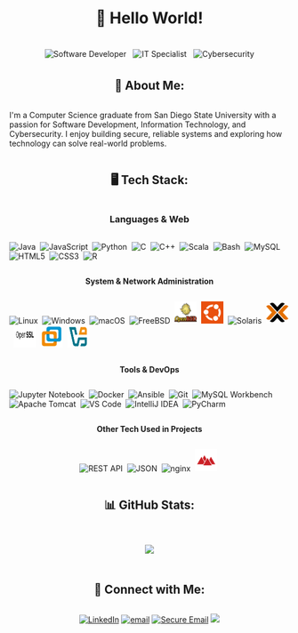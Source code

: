  <div style="display: flex; flex-direction: column; align-items: center; margin: 40px 0;">
    <h1 align="center">👋 Hello World!</h1>
    <div align="center">
    <div class="badges" style="display: flex; gap: 12px; margin-top: 20px;">
      <img src="https://img.shields.io/badge/Software%20Developer-%F0%9F%92%BB-brightgreen?style=flat&labelColor=555555" alt="Software Developer" style="height: 24px;" />
      <img src="https://img.shields.io/badge/IT%20Specialist-%F0%9F%9B%A0-blue?style=flat&labelColor=555555" alt="IT Specialist" style="height: 24px;" />
      <img src="https://img.shields.io/badge/Cybersecurity-%F0%9F%94%90-purple?style=flat&labelColor=555555" alt="Cybersecurity" style="height: 24px;" />
    </div>
  </div>

</body>



## 👤 About Me:
I'm a Computer Science graduate from San Diego State University with a passion for Software Development, Information Technology, and Cybersecurity. I enjoy building secure, reliable systems and exploring how technology can solve real-world problems.





## 🖥️ Tech Stack:

### Languages & Web

<p>
  <img src="https://cdn.jsdelivr.net/gh/devicons/devicon/icons/java/java-original.svg" height="40" width="40" alt="Java">&nbsp;
  <img src="https://cdn.jsdelivr.net/gh/devicons/devicon/icons/javascript/javascript-original.svg" height="40" width="40" alt="JavaScript">&nbsp;
  <img src="https://cdn.jsdelivr.net/gh/devicons/devicon/icons/python/python-original.svg" height="40" width="40" alt="Python">&nbsp;
  <img src="https://cdn.jsdelivr.net/gh/devicons/devicon/icons/c/c-original.svg" height="40" width="40" alt="C">&nbsp;
  <img src="https://cdn.jsdelivr.net/gh/devicons/devicon/icons/cplusplus/cplusplus-original.svg" height="40" width="40" alt="C++">&nbsp;
  <img src="https://cdn.jsdelivr.net/gh/devicons/devicon/icons/scala/scala-original.svg" height="40" width="40" alt="Scala">&nbsp;
  <img src="https://cdn.jsdelivr.net/gh/devicons/devicon/icons/bash/bash-original.svg" height="40" width="40" alt="Bash">&nbsp;
  <img src="https://cdn.jsdelivr.net/gh/devicons/devicon/icons/mysql/mysql-original.svg" height="40" width="40" alt="MySQL">&nbsp;
  <img src="https://cdn.jsdelivr.net/gh/devicons/devicon/icons/html5/html5-original.svg" height="40" width="40" alt="HTML5">&nbsp;
  <img src="https://cdn.jsdelivr.net/gh/devicons/devicon/icons/css3/css3-original.svg" height="40" width="40" alt="CSS3">&nbsp;
  <img src="https://cdn.jsdelivr.net/gh/devicons/devicon/icons/r/r-original.svg" height="40" width="40" alt="R">&nbsp;
</p>




**System & Network Administration**  

<p>
  <img src="https://cdn.jsdelivr.net/gh/devicons/devicon/icons/linux/linux-original.svg" height="40" width="40" alt="Linux">&nbsp;
  <img src="https://cdn.jsdelivr.net/gh/devicons/devicon/icons/windows8/windows8-original.svg" height="40" width="40" alt="Windows">&nbsp;
  <img src="https://cdn.jsdelivr.net/gh/devicons/devicon/icons/apple/apple-original.svg" height="40" width="40" alt="macOS">&nbsp;
  <img src="https://raw.githubusercontent.com/TaranVH/LOGOS/master/FreeBSD%20logo.png" height="40" width="40" alt="FreeBSD">&nbsp;
  <img src="https://raw.githubusercontent.com/StevenAlSheikh/images/main/openbsd%20logo%20new.png" height="40" width="40" alt="OpenBSD">&nbsp;
  <img src="https://raw.githubusercontent.com/StevenAlSheikh/images/main/ubuntu%20logo.png" height="40" width="40" alt="Ubuntu">&nbsp;
  <img src="https://cdn.jsdelivr.net/gh/devicons/devicon/icons/oracle/oracle-original.svg" height="40" width="40" alt="Solaris">&nbsp;
  <img src="https://raw.githubusercontent.com/StevenAlSheikh/images/main/proxmox.png" height="40" width="40" alt="Proxmox">&nbsp;
  <img src="https://raw.githubusercontent.com/StevenAlSheikh/images/main/openssl.png" height="40" width="40" alt="OpenSSL">&nbsp;
  <img src="https://raw.githubusercontent.com/StevenAlSheikh/images/main/vmare%20workstation%20logo.jpg" height="40" width="40" alt="VMware Workstation">&nbsp;
  <img src="https://raw.githubusercontent.com/StevenAlSheikh/images/main/new%20logo%20virtualbox.png" height="40" width="40" alt="VirtualBox">&nbsp;
</p>

**Tools & DevOps**  
<p>
  <img src="https://cdn.jsdelivr.net/gh/devicons/devicon/icons/jupyter/jupyter-original.svg" height="40" width="40" alt="Jupyter Notebook">&nbsp;
  <img src="https://cdn.jsdelivr.net/gh/devicons/devicon/icons/docker/docker-original.svg" height="40" width="40" alt="Docker">&nbsp;
  <img src="https://cdn.jsdelivr.net/gh/devicons/devicon/icons/ansible/ansible-original.svg" height="40" width="40" alt="Ansible">&nbsp;
  <img src="https://cdn.jsdelivr.net/gh/devicons/devicon/icons/git/git-original.svg" height="40" width="40" alt="Git">&nbsp;
  <img src="https://cdn.jsdelivr.net/gh/devicons/devicon/icons/mysql/mysql-original.svg" height="40" width="40" alt="MySQL Workbench">&nbsp;
  <img src="https://cdn.jsdelivr.net/gh/devicons/devicon/icons/tomcat/tomcat-original.svg" height="40" width="40" alt="Apache Tomcat">&nbsp;
  <img src="https://cdn.jsdelivr.net/gh/devicons/devicon/icons/vscode/vscode-original.svg" height="40" width="40" alt="VS Code">&nbsp;
  <img src="https://cdn.jsdelivr.net/gh/devicons/devicon/icons/intellij/intellij-original.svg" height="40" width="40" alt="IntelliJ IDEA">&nbsp;
  <img src="https://cdn.jsdelivr.net/gh/devicons/devicon/icons/pycharm/pycharm-original.svg" height="40" width="40" alt="PyCharm">&nbsp;
</p>

**Other Tech Used in Projects** 
<p>
  <img src="https://cdn.jsdelivr.net/gh/devicons/devicon/icons/flask/flask-original.svg" height="40" width="40" alt="REST API">&nbsp;
  <img src="https://cdn.jsdelivr.net/gh/devicons/devicon/icons/json/json-original.svg" height="40" width="40" alt="JSON">&nbsp;
  <img src="https://cdn.jsdelivr.net/gh/devicons/devicon/icons/nginx/nginx-original.svg" height="40" width="40" alt="nginx">&nbsp;
  <img src="https://raw.githubusercontent.com/StevenAlSheikh/images/main/ldap%20(2).png" height="40" width="40" alt="LDAP">&nbsp;
</p>


## 📊 GitHub Stats:
![](https://github-readme-stats.vercel.app/api?username=StevenAlSheikh&theme=neon&hide_border=false&include_all_commits=false&count_private=false&cache_seconds=60)
---
<!-- Proudly created with GPRM ( https://gprm.itsvg.in ) -->
## 🤝 Connect with Me:
[![LinkedIn](https://img.shields.io/badge/-LinkedIn-0A66C2?style=flat-square&logo=linkedin&logoColor=white)](https://www.linkedin.com/in/steven-al-sheikh-731623240/)
[![email](https://img.shields.io/badge/Email-D14836?logo=gmail&logoColor=white)](https://mail.google.com/mail/?view=cm&fs=1&to=stevenalsheikh1@gmail.com)
[![Secure Email](https://img.shields.io/badge/ProtonMail-8B89CC?logo=protonmail&logoColor=white)](https://mail.protonmail.com/compose?to=Steven.Alsheikh@protonmail.com)
[![](https://visitcount.itsvg.in/api?id=StevenAlsheikh&icon=0&color=0)](https://visitcount.itsvg.in)

